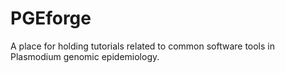 # PGEforge
A place for holding tutorials related to common software tools in Plasmodium genomic epidemiology.
